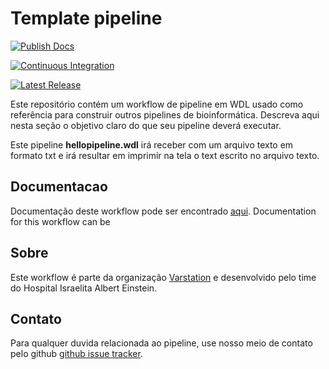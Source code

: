 # Template pipeline
[![Publish Docs](https://github.com/Varstation/pipeline-template/actions/workflows/publish.yml/badge.svg?branch=main)](https://github.com/Varstation/pipeline-template/actions/workflows/publish.yml)

[![Continuous Integration](https://github.com/Varstation/pipeline-template/actions/workflows/ci.yml/badge.svg?branch=main)](https://github.com/Varstation/pipeline-template/actions/workflows/ci.yml)

[![Latest Release](https://img.shields.io/github/v/release/Varstation/pipeline-template?include_prereleases)](https://github.com/Varstation/pipeline-template/releases)

Este repositório contém um workflow de pipeline em WDL usado como referência para construir outros pipelines de bioinformática.
Descreva aqui nesta seção o objetivo claro do que seu pipeline deverá executar.

Este pipeline **hellopipeline.wdl** irá receber com um arquivo texto em formato txt e irá resultar em imprimir na tela o text escrito no arquivo texto.


## Documentacao
Documentação deste workflow pode ser encontrado [aqui]().
Documentation for this workflow can be

## Sobre
Este workflow é parte da organização [Varstation](https://github.com/varstation/) e desenvolvido pelo time do Hospital Israelita Albert Einstein.
## Contato
<p>
  <!-- Obscure e-mail address for spammers -->
Para qualquer duvida relacionada ao pipeline, use nosso meio de contato pelo github
<a href="https://github.com/Varstation/pipeline-template/issues">github issue tracker</a>.
</p>